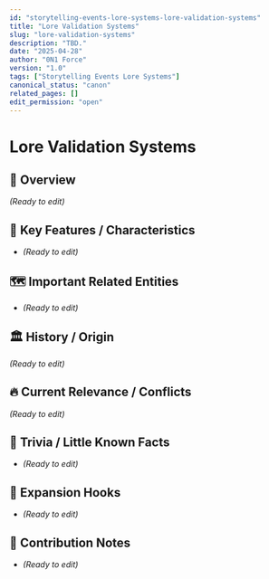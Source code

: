 ```yaml
---
id: "storytelling-events-lore-systems-lore-validation-systems"
title: "Lore Validation Systems"
slug: "lore-validation-systems"
description: "TBD."
date: "2025-04-28"
author: "0N1 Force"
version: "1.0"
tags: ["Storytelling Events Lore Systems"]
canonical_status: "canon"
related_pages: []
edit_permission: "open"
---
```


# Lore Validation Systems

## 📖 Overview
_(Ready to edit)_

## 🧩 Key Features / Characteristics
- _(Ready to edit)_

## 🗺️ Important Related Entities
- _(Ready to edit)_

## 🏛 History / Origin
_(Ready to edit)_

## 🔥 Current Relevance / Conflicts
_(Ready to edit)_

## 🎯 Trivia / Little Known Facts
- _(Ready to edit)_

## 🚀 Expansion Hooks
- _(Ready to edit)_

## 🚀 Contribution Notes
- _(Ready to edit)_
